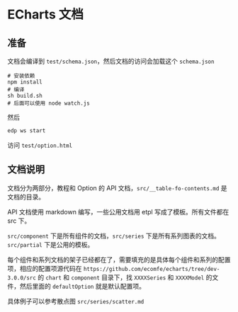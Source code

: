 # ECharts 文档


## 准备

文档会编译到 `test/schema.json`，然后文档的访问会加载这个 `schema.json`

```shell
# 安装依赖
npm install
# 编译
sh build.sh
# 后面可以使用 node watch.js
```

然后

```js
edp ws start
```

访问 `test/option.html`

## 文档说明

文档分为两部分，教程和 Option 的 API 文档，`src/__table-fo-contents.md` 是文档的目录。

API 文档使用 markdown 编写，一些公用文档用 etpl 写成了模板。所有文件都在 src 下。

`src/component` 下是所有组件的文档，`src/series` 下是所有系列图表的文档。`src/partial` 下是公用的模板。

每个组件和系列文档的架子已经都在了，需要填充的是具体每个组件和系列的配置项，相应的配置项源代码在 `https://github.com/ecomfe/echarts/tree/dev-3.0.0/src` 的 `chart` 和 `component`  目录下，找 `XXXXSeries` 和 `XXXXModel` 的文件，然后里面的 `defaultOption` 就是默认配置项。

具体例子可以参考散点图 `src/series/scatter.md`